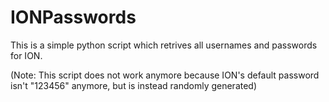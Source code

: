 # IONPasswords

This is a simple python script which retrives all usernames and passwords for ION.

(Note: This script does not work anymore because ION's default password isn't "123456" anymore, but
is instead randomly generated)

